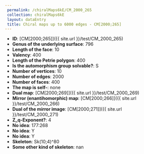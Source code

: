 ```yaml
--- 
 permalink: /chiralMaps6kE/CM_2000_265 
 collection: chiralMaps6kE
 layout: dataEntry
 title: Chiral maps up to 6000 edges - CM[2000;265]
---
```


- **ID**: [CM[2000;265]]({{ site.url }}/test/CM_2000_265)
- **Genus of the underlying surface**: 796
- **Length of the face**: 10
- **Valency**: 400
- **Length of the Petrie polygon**: 400
- **Is the automorphism group solvable?**: S
- **Number of vertices**: 10
- **Number of edges**: 2000
- **Number of faces**: 400
- **The map is self-**: none
- **Dual map**: [CM[2000;269]]({{ site.url }}/test/CM_2000_269)
- **Mirror (enantihomorphic) map**: [CM[2000;266]]({{ site.url }}/test/CM_2000_266)
- **Dual of the mirror image**: [CM[2000;271]]({{ site.url }}/test/CM_2000_271)
- **Z_q-Exponent?**: 4
- **No idea**:  177:268
- **No idea**: Y
- **No idea**: Y
- **Skeleton**: Sk(10;4)^80
- **Some other kind of skeleton**: nan
